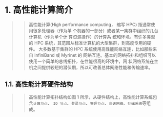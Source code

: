 
# 1. 高性能计算简介

>>高性能计算(High performance computing， 缩写 HPC) 指通常使用很多处理器（作为单
个机器的一部分）或者某一集群中组织的几台计算机（作为单个计 算资源操作）的计算系
统和环境。有许多类型的 HPC 系统，其范围从标准计算机的大型集群，到高度专用的硬件。
大多数基于集群的 HPC 系统使用高性能网络互连，比如那些来自 InfiniBand 或 Myrinet 的
网络互连。基本的网络拓扑和组织可以使用一个简单的总线拓扑，在性能很高的环境中，网
状网络系统在主机之间提供较短的潜伏期，所以可改善总体网络性能和传输速率。

## 1.1. 高性能计算硬件结构

>>高性能计算拓扑结构如图 1 所示，从硬件结构上，高性能计算系统包含`计算节点`、 `IO
节点`、`登录节点`、`管理节点`、`高速网络`、`存储系统`等组成。

